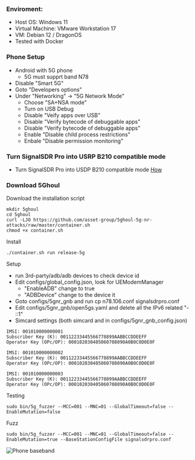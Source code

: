 ### Enviroment:
- Host OS: Windows 11
- Virtual Machine: VMware Workstation 17
- VM: Debian 12 / DragonOS
- Tested with Docker

### Phone Setup
- Android with 5G phone
  - 5G must supprt band N78
- Disable "Smart 5G"
- Goto "Developers options"
- Under "Networking" -> "5G Network Mode"
  - Choose "SA+NSA mode"
  - Turn on USB Debug
  - Disable "Veify apps over USB"
  - Disable "Verify bytecode of debuggable apps"
  - Disable "Verify bytecode of debuggable apps"
  - Enable "Disable child process restrictions"
  - Enbale "Disable permission monitoring"

### Turn SignalSDR Pro into USRP B210 compatible mode
- Turn SignalSDR Pro into USDP B210 compatible mode [How](https://github.com/signalens/signalsdrpro_docs/blob/main/transform.md)

### Download 5Ghoul
Download the installation script
```
mkdir 5ghoul
cd 5ghoul
curl -LJO https://github.com/asset-group/5ghoul-5g-nr-attacks/raw/master/container.sh
chmod +x container.sh
```

Install
```
./container.sh run release-5g
```

Setup
- run 3rd-party/adb/adb devices to check device id
- Edit configs/global_config.json, look for UEModemManager
  - "EnableADB" change to true
  - "ADBDevice" change to the device it
- Goto configs/5gnr_gnb and run cp n78.106.conf signalsdrpro.conf
- Edit configs/5gnr_gnb/open5gs.yaml and delete all the IPv6 related "- ::1"
- Simcard settings (both simcard and in configs/5gnr_gnb_config.json)
```
IMSI: 001010000000001
Subscriber Key (K): 00112233445566778899AABBCCDDEEFF
Operator Key (OPc/OP): 000102030405060708090A0B0C0D0E0F

IMSI: 001010000000002 
Subscriber Key (K): 00112233445566778899AABBCCDDEEFF
Operator Key (OPc/OP): 000102030405060708090A0B0C0D0E0F

IMSI: 001010000000003
Subscriber Key (K): 00112233445566778899AABBCCDDEEFF
Operator Key (OPc/OP): 000102030405060708090A0B0C0D0E0F
```
  
Testing
```
sudo bin/5g_fuzzer --MCC=001 --MNC=01 --GlobalTimeout=false --EnableMutation=false
```

Fuzz
```
sudo bin/5g_fuzzer --MCC=001 --MNC=01 --GlobalTimeout=false --EnableMutation=true --BaseStationConfigFile signalsdrpro.conf
```

![Phone baseband](https://github.com/signalens/signalsdrpro/blob/main/img/5ghoul/fuzzing.png?raw=true)
